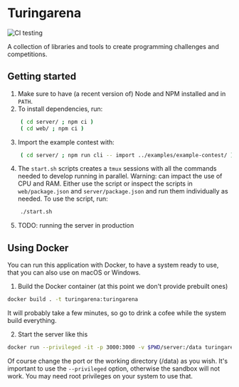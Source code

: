 # Turingarena
![CI testing](https://github.com/turingarena/turingarena/workflows/CI%20testing/badge.svg)

A collection of libraries and tools to create programming challenges and competitions.

## Getting started

1. Make sure to have (a recent version of) Node and NPM installed and in `PATH`.
2. To install dependencies, run:

```bash
    ( cd server/ ; npm ci )
    ( cd web/ ; npm ci )
```

3. Import the example contest with:

```bash
    ( cd server/ ; npm run cli -- import ../examples/example-contest/ )
```

4. The `start.sh` scripts creates a `tmux` sessions with all the commands needed to develop running in parallel. Warning: can impact the use of CPU and RAM. Either use the script or inspect the scripts in `web/package.json` and `server/package.json` and run them individually as needed.
To use the script, run:

```bash
    ./start.sh
```

5. TODO: running the server in production

## Using Docker

You can run this application with Docker, to have a system ready to use, that you can also use on macOS or Windows.

1. Build the Docker container (at this point we don't provide prebuilt ones)

```bash
docker build . -t turingarena:turingarena
```

It will probably take a few minutes, so go to drink a cofee while the system build everything.

2. Start the server like this

```bash
docker run --privileged -it -p 3000:3000 -v $PWD/server:/data turingarena:turingarena serve
```

Of course change the port or the working directory (/data) as you wish. It's important to use the `--privileged` option,
otherwise the sandbox will not work. You may need root privileges on your system to use that.
